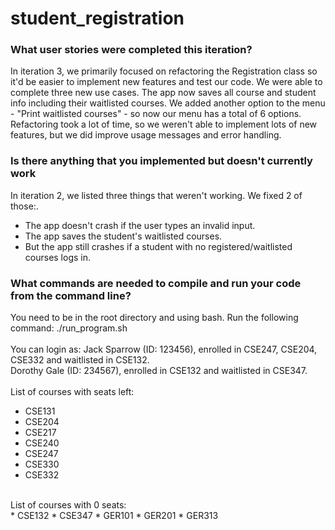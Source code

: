 # student_registration

### What user stories were completed this iteration?
In iteration 3, we primarily focused on refactoring the Registration class so it'd be easier to implement new features and test our code. We were able to complete three new use cases. The app now saves all course and student info including their waitlisted courses. We added another option to the menu - "Print waitlisted courses" - so now our menu has a total of 6 options. Refactoring took a lot of time, so we weren't able to implement lots of new features, but we did improve usage messages and error handling.

###	Is there anything that you implemented but doesn't currently work
In iteration 2, we listed three things that weren't working. We fixed 2 of those:. <br/>

* The app doesn't crash if the user types an invalid input. 
* The app saves the student's waitlisted courses.
* But the app still crashes if a student with no registered/waitlisted courses logs in.

### What commands are needed to compile and run your code from the command line?
You need to be in the root directory and using bash. Run the following command: ./run_program.sh <br/>
<br/>
You can login as:
Jack Sparrow (ID: 123456), enrolled in CSE247, CSE204, CSE332 and waitlisted in CSE132. <br/>
Dorothy Gale (ID: 234567), enrolled in CSE132 and waitlisted in CSE347. <br/>
<br/>
List of courses with seats left: <br/>
* CSE131 
* CSE204 
* CSE217 
* CSE240 
* CSE247 
* CSE330 
* CSE332 
<br/>
List of courses with 0 seats: <br/>
* CSE132 
* CSE347 
* GER101 
* GER201 
* GER313 
<br/>

  
  


